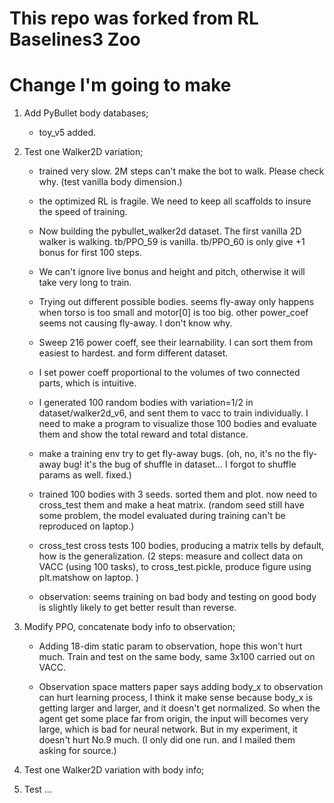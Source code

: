 # This repo was forked from RL Baselines3 Zoo

# Change I'm going to make

1. Add PyBullet body databases;

    * toy_v5 added.

2. Test one Walker2D variation;
    
    * trained very slow. 2M steps can't make the bot to walk. Please check why. (test vanilla body dimension.)
    
    * the optimized RL is fragile. We need to keep all scaffolds to insure the speed of training.

    * Now building the pybullet_walker2d dataset. The first vanilla 2D walker is walking. tb/PPO_59 is vanilla.  tb/PPO_60 is only give +1 bonus for first 100 steps. 

    * We can't ignore live bonus and height and pitch, otherwise it will take very long to train.

    * Trying out different possible bodies. seems fly-away only happens when torso is too small and motor[0] is too big. other power_coef seems not causing fly-away. I don't know why.

    * Sweep 216 power coeff, see their learnability. I can sort them from easiest to hardest. and form different dataset.

    * I set power coeff proportional to the volumes of two connected parts, which is intuitive.

    * I generated 100 random bodies with variation=1/2 in dataset/walker2d_v6, and sent them to vacc to train individually. I need to make a program to visualize those 100 bodies and evaluate them and show the total reward and total distance.

    * make a training env try to get fly-away bugs. (oh, no, it's no the fly-away bug! it's the bug of shuffle in dataset... I forgot to shuffle params as well. fixed.)

    * trained 100 bodies with 3 seeds. sorted them and plot. now need to cross_test them and make a heat matrix. (random seed still have some problem, the model evaluated during training can't be reproduced on laptop.)

    * cross_test cross tests 100 bodies, producing a matrix tells by default, how is the generalization. (2 steps: measure and collect data on VACC (using 100 tasks), to cross_test.pickle, produce figure using plt.matshow on laptop. )

    * observation: seems training on bad body and testing on good body is slightly likely to get better result than reverse.
    

3. Modify PPO, concatenate body info to observation;

    * Adding 18-dim static param to observation, hope this won't hurt much. Train and test on the same body, same 3x100 carried out on VACC.

    * Observation space matters paper says adding body_x to observation can hurt learning process, I think it make sense because body_x is getting larger and larger, and it doesn't get normalized. So when the agent get some place far from origin, the input will becomes very large, which is bad for neural network. But in my experiment, it doesn't hurt No.9 much. (I only did one run. and I mailed them asking for source.)



4. Test one Walker2D variation with body info;

5. Test ...